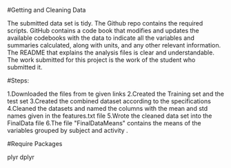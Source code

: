 
#Getting and Cleaning Data

The submitted data set is tidy.
The Github repo contains the required scripts.
GitHub contains a code book that modifies and updates the available codebooks with the data to indicate all the variables and summaries calculated, along with units, and any other relevant information.
The README that explains the analysis files is clear and understandable.
The work submitted for this project is the work of the student who submitted it.

#Steps:

1.Downloaded the files from te given links 
2.Created the Training set and the test set 
3.Created the combined dataset according to the specifications 
4.Cleaned the datasets and named the columns with the mean and std names given in the features.txt file
5.Wrote the cleaned data set into the FinalData file
6.The file "FinalDataMeans" contains the means of the variables grouped by subject and activity .

#Require Packages 

plyr
dplyr

